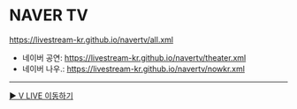 # NAVER TV
https://livestream-kr.github.io/navertv/all.xml
- 네이버 공연: https://livestream-kr.github.io/navertv/theater.xml
- 네이버 나우.: https://livestream-kr.github.io/navertv/nowkr.xml

---

[▶️ V LIVE 이동하기](https://github.com/LIVESTREAM-KR/vlive)
